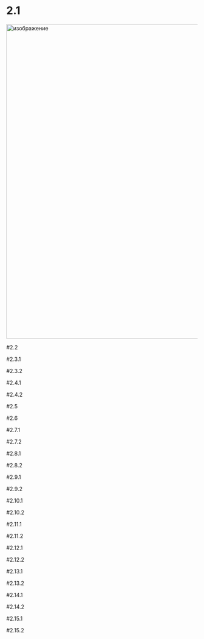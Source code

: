 # 2.1
<img width="1390" height="827" alt="изображение" src="https://github.com/user-attachments/assets/156d458b-b1bd-446d-9ca2-19ec7a4c156d" />

#2.2

#2.3.1

#2.3.2

#2.4.1

#2.4.2

#2.5

#2.6

#2.7.1

#2.7.2

#2.8.1

#2.8.2

#2.9.1

#2.9.2

#2.10.1

#2.10.2

#2.11.1

#2.11.2

#2.12.1

#2.12.2

#2.13.1

#2.13.2

#2.14.1

#2.14.2

#2.15.1

#2.15.2
